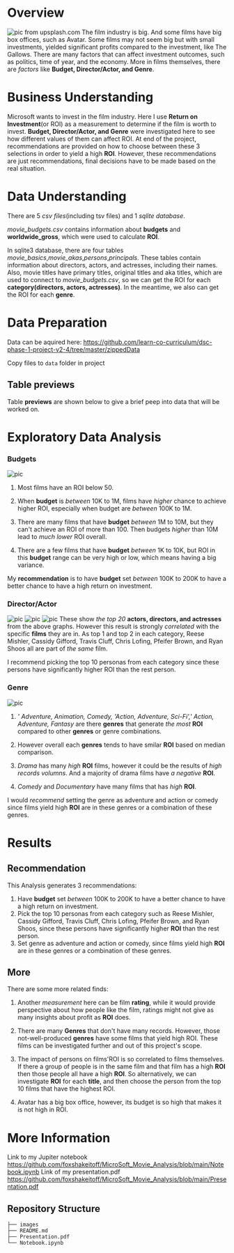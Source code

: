 # Overview
![pic](images/The_Gallow.jpg) 
from upsplash.com
The film industry is big. And some films have big box offices, such as Avatar. Some films may not seem big but with small investments, yielded significant profits compared to the investment, like The Gallows. There are many factors that can affect investment outcomes, such as politics, time of year, and the economy. More in films themselves, there are *factors* like **Budget, Director/Actor, and Genre**.  

# Business Understanding
Microsoft wants to invest in the film industry. Here I use **Return on Investment**(or ROI) as a measurement to determine if the film is worth to invest. **Budget, Director/Actor, and Genre** were investigated here to see how different values of them can affect ROI. At end of the project, recommendations are provided on how to choose between these 3 selections in order to yield a high **ROI**. However, these recommendations are just recommendations, final decisions have to be made based on the real situation. 
 
# Data Understanding
There are 5 *csv files*(including tsv files) and 1 *sqlite database*. 

*movie_budgets.csv* contains information about **budgets** and **worldwide_gross**, which were used to calculate **ROI**. 

In sqlite3 database, there are four tables *movie_basics*,*movie_akas*,*persons*,*principals*. These tables contain information about directors, actors, and actresses, including their names. Also, movie titles have primary titles, original titles and aka titles, which are used to connect to *movie_budgets.csv*, so we can get the ROI for each **category(directors, actors, actresses)**. In the meantime, we also can get the ROI for each **genre**.

# Data Preparation
Data can be aquired here:
https://github.com/learn-co-curriculum/dsc-phase-1-project-v2-4/tree/master/zippedData

Copy files to `data` folder in project
## Table previews
Table **previews** are shown below to give a brief peep into data that will be worked on.

# Exploratory Data Analysis
### Budgets
![pic](images/ROI_by_budget.png)
1. Most films have an ROI below 50. 

2. When **budget** is *between* 10K to 1M, films have *higher* chance to achieve higher ROI, especially when budget are *between* 100K to 1M.

3. There are many films that have **budget** *between* 1M to 10M, but they can't achieve an ROI of more than 100. Then budgets *higher* than 10M lead to *much lower* ROI overall.

4. There are a few films that have **budget** *between* 1K to 10K, but ROI in this **budget** range can be very high or low, which means having a big variance. 

My **recommendation** is to have **budget** set *between* 100K to 200K to have a better chance to have a high return on investment. 
### Director/Actor
![pic](images/ROI_by_actor.png)
![pic](images/ROI_by_actress.png)
![pic](images/ROI_by_director.png)
These show *the top 20* **actors, directors, and actresses** from the above graphs. However this result is strongly *correlated* with the specific **films** they are in. As top 1 and top 2 in each category, Reese Mishler, Cassidy Gifford, Travis Cluff, Chris Lofing, Pfeifer Brown, and Ryan Shoos all are part of *the same* film. 

I recommend picking the top 10 personas from each category since these persons have significantly higher ROI than the rest person.
### Genre
![pic](images/ROI_by_top_10.png)
1. *' Adventure, Animation, Comedy, 'Action, Adventure, Sci-Fi',' Action, Adventure, Fantasy* are there **genres** that generate *the most* **ROI** compared to other **genres** or genre combinations. 

2. However overall each **genres** tends to have smilar **ROI** based on median comparison.

3. *Drama* has many *high* **ROI** films, however it could be the results of *high records volumns*. And a majority of drama films have *a negative* **ROI**. 

4. *Comedy* and *Documentary* have many films that has *high* **ROI**. 

I would *recommend* setting the genre as adventure and action or comedy since films yield high **ROI** are in these genres or a combination of these genres. 
# Results
## Recommendation 
This Analysis generates 3 recommendations:
1. Have **budget** set *between* 100K to 200K to have a better chance to have a high return on investment. 
2. Pick the top 10 personas from each category such as Reese Mishler, Cassidy Gifford, Travis Cluff, Chris Lofing, Pfeifer Brown, and Ryan Shoos, since these persons have significantly higher **ROI** than the rest person.
3. Set genre as adventure and action or comedy, since films yield high **ROI** are in these genres or a combination of these genres.
## More
There are some more related finds:
1. Another *measurement* here can be film **rating**, while it would provide perspective about how people like the film, ratings might not give as many insights about profit as **ROI** does.  

2. There are many **Genres** that don't have many records. However, those not-well-produced **genres** have some films that yield high ROI. These films can be investigated further and out of this project's scope.

3. The impact of persons on films'ROI is so correlated to films themselves. If there a group of people is in the same film and that film has a high **ROI** then those people all have a high **ROI**. So alternatively, we can investigate **ROI** for each **title**, and then choose the person from the top 10 films that have the highest ROI. 

4. Avatar has a big box office, however, its budget is so high that makes it is not high in ROI.


# More Information
Link to my Jupiter notebook
https://github.com/foxshakeitoff/MicroSoft_Movie_Analysis/blob/main/Notebook.ipynb
Link of my presentation.pdf
https://github.com/foxshakeitoff/MicroSoft_Movie_Analysis/blob/main/Presentation.pdf
## Repository Structure
```
├── images
├── README.md
├── Presentation.pdf
└── Notebook.ipynb
```


